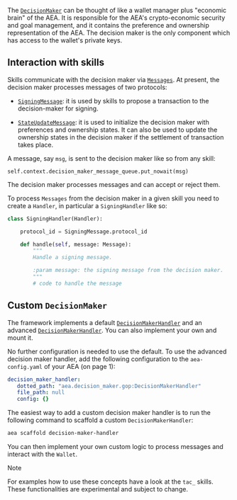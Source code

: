 The <a href="../api/decision_maker/base#decisionmaker-objects">`DecisionMaker`</a> can be thought of like a wallet manager plus "economic brain" of the AEA. It is responsible for the AEA's crypto-economic security and goal management, and it contains the preference and ownership representation of the AEA. The decision maker is the only component which has access to the wallet's private keys.

## Interaction with skills

Skills communicate with the decision maker via <a href="../api/protocols/base#message-objects">`Messages`</a>. At present, the decision maker processes messages of two protocols:

- <a href="../api/protocols/signing/message#signingmessage-objects">`SigningMessage`</a>: it is used by skills to propose a transaction to the decision-maker for signing.

- <a href="../api/protocols/state_update/message#stateupdatemessage-objects">`StateUpdateMessage`</a>: it is used to initialize the decision maker with preferences and ownership states. It can also be used to update the ownership states in the decision maker if the settlement of transaction takes place.

A message, say `msg`, is sent to the decision maker like so from any skill:
```
self.context.decision_maker_message_queue.put_nowait(msg)
```

The decision maker processes messages and can accept or reject them.

To process `Messages` from the decision maker in a given skill you need to create a `Handler`, in particular a `SigningHandler` like so:

``` python
class SigningHandler(Handler):

	protocol_id = SigningMessage.protocol_id

	def handle(self, message: Message):
		"""
		Handle a signing message.

		:param message: the signing message from the decision maker.
		"""
		# code to handle the message
```

## Custom `DecisionMaker`

The framework implements a default <a href="../api/decision_maker/default#decisionmakerhandler-objects">`DecisionMakerHandler`</a> and an advanced <a href="../api/decision_maker/gop#decisionmakerhandler-objects">`DecisionMakerHandler`</a>. You can also implement your own and mount it.

No further configuration is needed to use the default. To use the advanced decision maker handler, add the following configuration to the `aea-config.yaml` of your AEA (on page 1):

``` yaml
decision_maker_handler:
   dotted_path: "aea.decision_maker.gop:DecisionMakerHandler"
   file_path: null
   config: {}
```

The easiest way to add a custom decision maker handler is to run the following command to scaffold a custom `DecisionMakerHandler`:

``` bash
aea scaffold decision-maker-handler
```

You can then implement your own custom logic to process messages and interact with the `Wallet`. 

<div class="admonition note">
  <p class="admonition-title">Note</p>
  <p>For examples how to use these concepts have a look at the <code>tac_</code> skills. These functionalities are experimental and subject to change.
</p>
</div>
